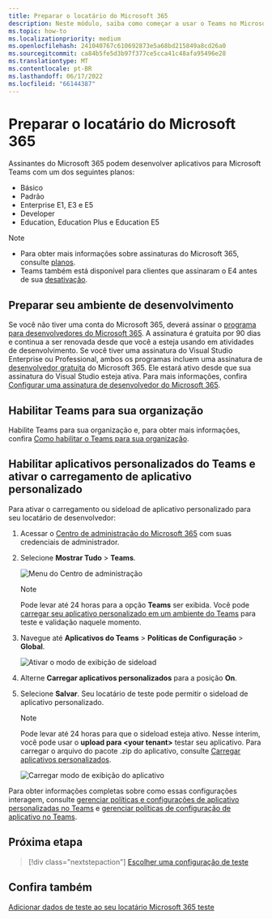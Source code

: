 ```yaml
---
title: Preparar o locatário do Microsoft 365
description: Neste módulo, saiba como começar a usar o Teams no Microsoft 365 e criar seu ambiente de desenvolvimento
ms.topic: how-to
ms.localizationpriority: medium
ms.openlocfilehash: 241040767c610692873e5a68bd215849a8cd26a0
ms.sourcegitcommit: ca84b5fe5d3b97f377ce5cca41c48afa95496e28
ms.translationtype: MT
ms.contentlocale: pt-BR
ms.lasthandoff: 06/17/2022
ms.locfileid: "66144387"
---
```

# <a name="prepare-your-microsoft-365-tenant"></a>Preparar o locatário do Microsoft 365

Assinantes do Microsoft 365 podem desenvolver aplicativos para Microsoft Teams com um dos seguintes planos:

* Básico
* Padrão
* Enterprise E1, E3 e E5
* Developer
* Education, Education Plus e Education E5

> [!NOTE]
>
> * Para obter mais informações sobre assinaturas do Microsoft 365, consulte [planos](https://products.office.com/business/compare-more-office-365-for-business-plans).
> * Teams também está disponível para clientes que assinaram o E4 antes de sua [desativação](https://support.office.com//article/important-information-for-office-365-enterprise-e4-customers-f9572348-43a2-43fa-a3d8-3b6c9c042147).

## <a name="create-your-development-environment"></a>Preparar seu ambiente de desenvolvimento

Se você não tiver uma conta do Microsoft 365, deverá assinar o [programa para desenvolvedores do Microsoft 365](https://developer.microsoft.com/microsoft-365/dev-program). A assinatura é gratuita por 90 dias e continua a ser renovada desde que você a esteja usando em atividades de desenvolvimento. Se você tiver uma assinatura do Visual Studio Enterprise ou Professional, ambos os programas incluem uma assinatura de [desenvolvedor gratuita](https://aka.ms/MyVisualStudioBenefits) do Microsoft 365. Ele estará ativo desde que sua assinatura do Visual Studio esteja ativa. Para mais informações, confira [Configurar uma assinatura de desenvolvedor do Microsoft 365](/office/developer-program/office-365-developer-program-get-started).

## <a name="enable-teams-for-your-organization"></a>Habilitar Teams para sua organização

Habilite Teams para sua organização e, para obter mais informações, confira [Como habilitar o Teams para sua organização](/microsoftteams/enable-features-office-365).

## <a name="enable-custom-teams-apps-and-turn-on-custom-app-uploading"></a>Habilitar aplicativos personalizados do Teams e ativar o carregamento de aplicativo personalizado

Para ativar o carregamento ou sideload de aplicativo personalizado para seu locatário de desenvolvedor:

1. Acessar o [Centro de administração do Microsoft 365](https://admin.microsoft.com/Adminportal/Home?source=applauncher#/homepage#/) com suas credenciais de administrador.

2. Selecione **Mostrar Tudo** > **Teams**.

    ![Menu do Centro de administração](~/assets/images/prepare-test-tenant/admin-center.png)

    > [!Note]
    > Pode levar até 24 horas para a opção **Teams** ser exibida. Você pode [carregar seu aplicativo personalizado em um ambiente do Teams](/microsoftteams/upload-custom-apps#validate) para teste e validação naquele momento.

3. Navegue até **Aplicativos do Teams** > **Políticas de Configuração** > **Global**.

   ![Ativar o modo de exibição de sideload](~/assets/images/prepare-test-tenant/turn-on-sideload.png)

4. Alterne **Carregar aplicativos personalizados** para a posição **On**.

5. Selecione **Salvar**. Seu locatário de teste pode permitir o sideload de aplicativo personalizado.

    > [!Note]
    > Pode levar até 24 horas para que o sideload esteja ativo. Nesse ínterim, você pode usar o **upload para \<your tenant>** testar seu aplicativo. Para carregar o arquivo do pacote .zip do aplicativo, consulte [Carregar aplicativos personalizados](/microsoftteams/upload-custom-apps#upload).

    ![Carregar modo de exibição do aplicativo](~/assets/images/prepare-test-tenant/upload-for-contoso.png)

Para obter informações completas sobre como essas configurações interagem, consulte [gerenciar políticas e configurações de aplicativo personalizadas no Teams](/microsoftteams/teams-custom-app-policies-and-settings) e [gerenciar políticas de configuração de aplicativo no Teams](/microsoftteams/teams-app-setup-policies).

## <a name="next-step"></a>Próxima etapa

> [!div class="nextstepaction"]
> [Escolher uma configuração de teste](~/concepts/build-and-test/debug.md)

## <a name="see-also"></a>Confira também

[Adicionar dados de teste ao seu locatário Microsoft 365 teste](~/concepts/build-and-test/test-data.md)
